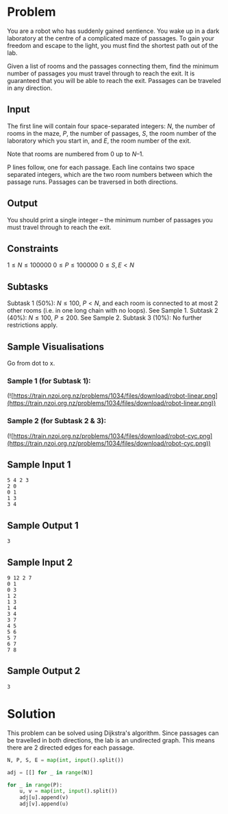 # Problem

You are a robot who has suddenly gained sentience. You wake up in a dark laboratory at the centre of a complicated maze of passages. To gain your freedom and escape to the light, you must find the shortest path out of the lab.

Given a list of rooms and the passages connecting them, find the minimum number of passages you must travel through to reach the exit. It is guaranteed that you will be able to reach the exit. Passages can be traveled in any direction.

## Input
The first line will contain four space-separated integers: $N$, the number of rooms in the maze, $P$, the number of passages, $S$, the room number of the laboratory which you start in, and $E$, the room number of the exit.

Note that rooms are numbered from $0$ up to $N–1$.

P lines follow, one for each passage. Each line contains two space separated integers, which are the two room numbers between which the passage runs. Passages can be traversed in both directions.

## Output
You should print a single integer – the minimum number of passages you must travel through to reach the exit.

## Constraints
$1≤N≤100000$
$0≤P≤100000$
$0≤S,E<N$
## Subtasks
Subtask 1 (50%): $N≤100$, $P<N$, and each room is connected to at most 2 other rooms (i.e. in one long chain with no loops). See Sample 1.
Subtask 2 (40%): $N≤100$, $P≤200$. See Sample 2.
Subtask 3 (10%): No further restrictions apply.
## Sample Visualisations
Go from dot to x.

### Sample 1 (for Subtask 1):
(![https://train.nzoi.org.nz/problems/1034/files/download/robot-linear.png](https://train.nzoi.org.nz/problems/1034/files/download/robot-linear.png))

### Sample 2 (for Subtask 2 & 3):
(![https://train.nzoi.org.nz/problems/1034/files/download/robot-cyc.png](https://train.nzoi.org.nz/problems/1034/files/download/robot-cyc.png))

## Sample Input 1
```
5 4 2 3
2 0
0 1
1 3
3 4
```
## Sample Output 1
```
3
```
 
## Sample Input 2
```
9 12 2 7
0 1
0 3
1 2
1 3
1 4
3 4
3 7
4 5
5 6
5 7
6 7
7 8
```
## Sample Output 2
```
3
```
# Solution

This problem can be solved using Dijkstra's algorithm. Since passages can be travelled in both directions, the lab is an undirected graph. This means there are 2 directed edges for each passage.

```py
N, P, S, E = map(int, input().split())

adj = [[] for _ in range(N)]

for _ in range(P):
    u, v = map(int, input().split())
    adj[u].append(v)
    adj[v].append(u)
```